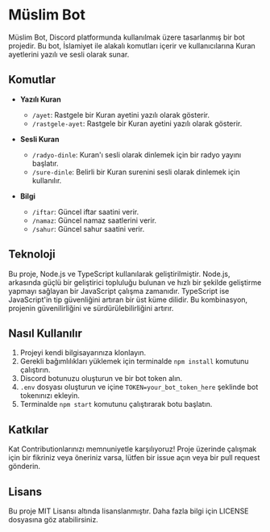 # Müslim Bot

Müslim Bot, Discord platformunda kullanılmak üzere tasarlanmış bir bot projedir. Bu bot, İslamiyet ile alakalı komutları içerir ve kullanıcılarına Kuran ayetlerini yazılı ve sesli olarak sunar.

## Komutlar

- **Yazılı Kuran**

  - `/ayet`: Rastgele bir Kuran ayetini yazılı olarak gösterir.
  - `/rastgele-ayet`: Rastgele bir Kuran ayetini yazılı olarak gösterir.

- **Sesli Kuran**

  - `/radyo-dinle`: Kuran'ı sesli olarak dinlemek için bir radyo yayını başlatır.
  - `/sure-dinle`: Belirli bir Kuran surenini sesli olarak dinlemek için kullanılır.

- **Bilgi**
  - `/iftar`: Güncel iftar saatini verir.
  - `/namaz`: Güncel namaz saatlerini verir.
  - `/sahur`: Güncel sahur saatini verir.

## Teknoloji

Bu proje, Node.js ve TypeScript kullanılarak geliştirilmiştir. Node.js, arkasında güçlü bir geliştirici topluluğu bulunan ve hızlı bir şekilde geliştirme yapmayı sağlayan bir JavaScript çalışma zamanıdır. TypeScript ise JavaScript'in tip güvenliğini artıran bir üst küme dilidir. Bu kombinasyon, projenin güvenilirliğini ve sürdürülebilirliğini artırır.

## Nasıl Kullanılır

1. Projeyi kendi bilgisayarınıza klonlayın.
2. Gerekli bağımlılıkları yüklemek için terminalde `npm install` komutunu çalıştırın.
3. Discord botunuzu oluşturun ve bir bot token alın.
4. `.env` dosyası oluşturun ve içine `TOKEN=your_bot_token_here` şeklinde bot tokenınızı ekleyin.
5. Terminalde `npm start` komutunu çalıştırarak botu başlatın.

## Katkılar

Kat Contributionlarınızı memnuniyetle karşılıyoruz! Proje üzerinde çalışmak için bir fikriniz veya öneriniz varsa, lütfen bir issue açın veya bir pull request gönderin.

## Lisans

Bu proje MIT Lisansı altında lisanslanmıştır. Daha fazla bilgi için LICENSE dosyasına göz atabilirsiniz.

